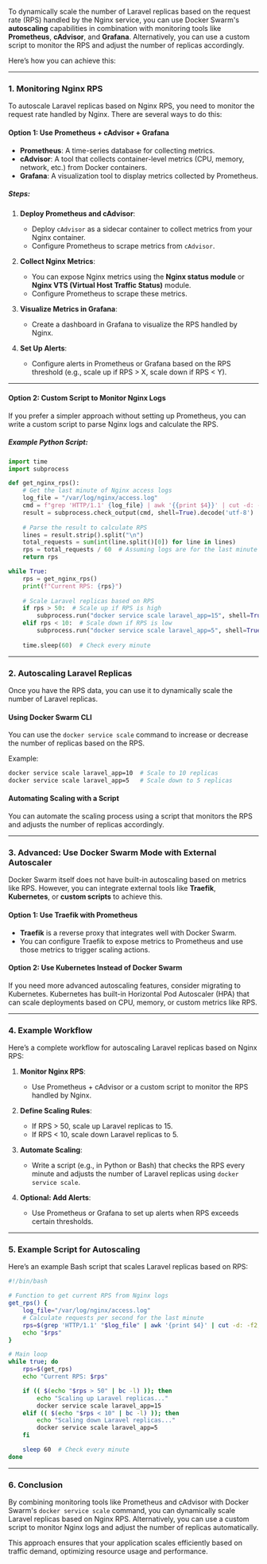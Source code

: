 To dynamically scale the number of Laravel replicas based on the request rate (RPS) handled by the Nginx service, you can use Docker Swarm's **autoscaling** capabilities in combination with monitoring tools like **Prometheus**, **cAdvisor**, and **Grafana**. Alternatively, you can use a custom script to monitor the RPS and adjust the number of replicas accordingly.

Here’s how you can achieve this:

---

### **1. Monitoring Nginx RPS**

To autoscale Laravel replicas based on Nginx RPS, you need to monitor the request rate handled by Nginx. There are several ways to do this:

#### **Option 1: Use Prometheus + cAdvisor + Grafana**
- **Prometheus**: A time-series database for collecting metrics.
- **cAdvisor**: A tool that collects container-level metrics (CPU, memory, network, etc.) from Docker containers.
- **Grafana**: A visualization tool to display metrics collected by Prometheus.

##### Steps:
1. **Deploy Prometheus and cAdvisor**:
   - Deploy `cAdvisor` as a sidecar container to collect metrics from your Nginx container.
   - Configure Prometheus to scrape metrics from `cAdvisor`.

2. **Collect Nginx Metrics**:
   - You can expose Nginx metrics using the **Nginx status module** or **Nginx VTS (Virtual Host Traffic Status)** module.
   - Configure Prometheus to scrape these metrics.

3. **Visualize Metrics in Grafana**:
   - Create a dashboard in Grafana to visualize the RPS handled by Nginx.

4. **Set Up Alerts**:
   - Configure alerts in Prometheus or Grafana based on the RPS threshold (e.g., scale up if RPS > X, scale down if RPS < Y).

---

#### **Option 2: Custom Script to Monitor Nginx Logs**
If you prefer a simpler approach without setting up Prometheus, you can write a custom script to parse Nginx logs and calculate the RPS.

##### Example Python Script:
```python
import time
import subprocess

def get_nginx_rps():
    # Get the last minute of Nginx access logs
    log_file = "/var/log/nginx/access.log"
    cmd = f"grep 'HTTP/1.1' {log_file} | awk '{{print $4}}' | cut -d: -f2,3 | sort | uniq -c"
    result = subprocess.check_output(cmd, shell=True).decode('utf-8')
    
    # Parse the result to calculate RPS
    lines = result.strip().split("\n")
    total_requests = sum(int(line.split()[0]) for line in lines)
    rps = total_requests / 60  # Assuming logs are for the last minute
    return rps

while True:
    rps = get_nginx_rps()
    print(f"Current RPS: {rps}")
    
    # Scale Laravel replicas based on RPS
    if rps > 50:  # Scale up if RPS is high
        subprocess.run("docker service scale laravel_app=15", shell=True)
    elif rps < 10:  # Scale down if RPS is low
        subprocess.run("docker service scale laravel_app=5", shell=True)
    
    time.sleep(60)  # Check every minute
```

---

### **2. Autoscaling Laravel Replicas**

Once you have the RPS data, you can use it to dynamically scale the number of Laravel replicas.

#### **Using Docker Swarm CLI**
You can use the `docker service scale` command to increase or decrease the number of replicas based on the RPS.

Example:
```bash
docker service scale laravel_app=10  # Scale to 10 replicas
docker service scale laravel_app=5   # Scale down to 5 replicas
```

#### **Automating Scaling with a Script**
You can automate the scaling process using a script that monitors the RPS and adjusts the number of replicas accordingly.

---

### **3. Advanced: Use Docker Swarm Mode with External Autoscaler**

Docker Swarm itself does not have built-in autoscaling based on metrics like RPS. However, you can integrate external tools like **Traefik**, **Kubernetes**, or **custom scripts** to achieve this.

#### **Option 1: Use Traefik with Prometheus**
- **Traefik** is a reverse proxy that integrates well with Docker Swarm.
- You can configure Traefik to expose metrics to Prometheus and use those metrics to trigger scaling actions.

#### **Option 2: Use Kubernetes Instead of Docker Swarm**
If you need more advanced autoscaling features, consider migrating to Kubernetes. Kubernetes has built-in Horizontal Pod Autoscaler (HPA) that can scale deployments based on CPU, memory, or custom metrics like RPS.

---

### **4. Example Workflow**

Here’s a complete workflow for autoscaling Laravel replicas based on Nginx RPS:

1. **Monitor Nginx RPS**:
   - Use Prometheus + cAdvisor or a custom script to monitor the RPS handled by Nginx.

2. **Define Scaling Rules**:
   - If RPS > 50, scale up Laravel replicas to 15.
   - If RPS < 10, scale down Laravel replicas to 5.

3. **Automate Scaling**:
   - Write a script (e.g., in Python or Bash) that checks the RPS every minute and adjusts the number of Laravel replicas using `docker service scale`.

4. **Optional: Add Alerts**:
   - Use Prometheus or Grafana to set up alerts when RPS exceeds certain thresholds.

---

### **5. Example Script for Autoscaling**

Here’s an example Bash script that scales Laravel replicas based on RPS:

```bash
#!/bin/bash

# Function to get current RPS from Nginx logs
get_rps() {
    log_file="/var/log/nginx/access.log"
    # Calculate requests per second for the last minute
    rps=$(grep 'HTTP/1.1' "$log_file" | awk '{print $4}' | cut -d: -f2,3 | sort | uniq -c | awk '{sum += $1} END {print sum/60}')
    echo "$rps"
}

# Main loop
while true; do
    rps=$(get_rps)
    echo "Current RPS: $rps"

    if (( $(echo "$rps > 50" | bc -l) )); then
        echo "Scaling up Laravel replicas..."
        docker service scale laravel_app=15
    elif (( $(echo "$rps < 10" | bc -l) )); then
        echo "Scaling down Laravel replicas..."
        docker service scale laravel_app=5
    fi

    sleep 60  # Check every minute
done
```

---

### **6. Conclusion**

By combining monitoring tools like Prometheus and cAdvisor with Docker Swarm's `docker service scale` command, you can dynamically scale Laravel replicas based on Nginx RPS. Alternatively, you can use a custom script to monitor Nginx logs and adjust the number of replicas automatically.

This approach ensures that your application scales efficiently based on traffic demand, optimizing resource usage and performance.
